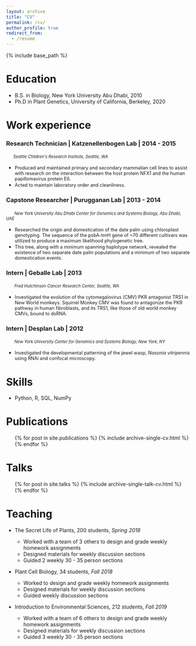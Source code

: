 ```yaml
---
layout: archive
title: "CV"
permalink: /cv/
author_profile: true
redirect_from:
  - /resume
---
```


{% include base_path %}



Education
======
  * B.S. in Biology, New York University Abu Dhabi, 2010
  * Ph.D in Plant Genetics, University of California, Berkeley, 2020
  

Work experience
======

### Research Technician | Katzenellenbogen Lab | 2014 - 2015

   &nbsp;&nbsp;&nbsp;&nbsp;&nbsp;<span style="font-size:0.8em; font-style:italic">Seattle Children's Research Institute, Seattle, WA</span>
   
   - <span style="font-size:0.9em;">Produced and maintained primary and secondary mammalian cell lines to assist with research on the interaction between the host protein NFX1 and the human papillomavirus protein E6.</span>
   - <span style="font-size:0.9em;"> Acted to maintain laboratory order and cleanliness.</span>

### Capstone Researcher | Purugganan Lab | 2013 - 2014
  &nbsp;&nbsp;&nbsp;&nbsp;&nbsp;<span style="font-size:0.8em; font-style:italic"> New York University Abu Dhabi Center for Genomics and Systems Biology, Abu Dhabi, UAE</span>
  * <span style="font-size:0.9em;">Researched the origin and domestication of the date palm using chloroplast genotyping. The sequence of the psbA-trnH gene of ~70 different cultivars was utilized to produce a maximum likelihood phylogenetic tree.</span>
  * <span style="font-size:0.9em;">This tree, along with a minimum spanning haplotype network, revealed the existence of two separate date palm populations and a minimum of two separate domestication events.</span>
 
### Intern | Geballe Lab | 2013
  &nbsp;&nbsp;&nbsp;&nbsp;&nbsp;<span style="font-size:0.8em; font-style:italic"> Fred Hutchinson Cancer Research Center, Seattle, WA</span>
  * <span style="font-size:0.9em;">Investigated the evolution of the cytomegalovirus (CMV) PKR antagonist TRS1 in New World monkeys. Squirrel Monkey CMV was found to antagonize the PKR pathway in human fibroblasts, and its TRS1, like those of old world monkey CMVs, bound to dsRNA.</span>

### Intern | Desplan Lab | 2012
  &nbsp;&nbsp;&nbsp;&nbsp;&nbsp;<span style="font-size:0.8em; font-style:italic"> New York University Center for Genomics and Systems Biology, New York, NY</span>
  * <span style="font-size:0.9em;">Investigated the developmental patterning of the jewel wasp, <i>Nasonia vitripennis</i> using RNAi and confocal microscopy. </span>


  
Skills
======
* Python, R, SQL, NumPy

Publications
======
  <ul>{% for post in site.publications %}
    {% include archive-single-cv.html %}
  {% endfor %}</ul>
  
Talks
======
  <ul>{% for post in site.talks %}
    {% include archive-single-talk-cv.html %}
  {% endfor %}</ul>
  
Teaching
======
  * The Secret Life of Plants, 200 students, <i> Spring 2018 </i>
    * Worked with a team of 3 others to design and grade weekly homework assignments
    * Designed materials for weekly discussion sections
    * Guided 2 weekly 30 - 35 person sections
    
  * Plant Cell Biology, 34 students, <i> Fall 2018</i>
    * Worked to design and grade weekly homework assignments
    * Designed materials for weekly discussion sections
    * Guided weekly discussion sections
    
  * Introduction to Environmental Sciences, 212 students, <i> Fall 2019 </i>
    * Worked with a team of 6 others to design and grade weekly homework assignments
    * Designed materials for weekly discussion sections
    * Guided 3 weekly 30 - 35 person sections
 
